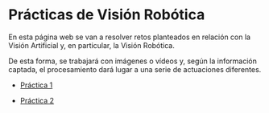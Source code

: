 # Prácticas de Visión Robótica

En esta página web se van a resolver retos planteados en relación con la Visión Artificial y, en particular, la Visión Robótica.

De esta forma, se trabajará con imágenes o vídeos y, según la información captada, el procesamiento dará lugar a una serie de actuaciones diferentes.

- [Práctica 1](practica1.md)

- [Práctica 2](practica2.md)

